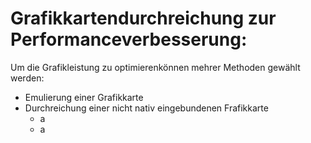 # Grafikkartendurchreichung zur Performanceverbesserung:

Um die Grafikleistung zu optimierenkönnen mehrer Methoden gewählt werden:

- Emulierung einer Grafikkarte
- Durchreichung einer nicht nativ eingebundenen Frafikkarte
  - a 
  - a
